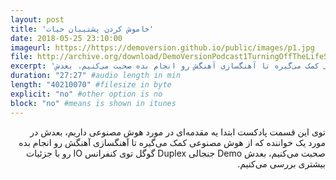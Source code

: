 ```yaml
---
layout: post
title: 'خاموش کردن پشتیبان حیات'
date: 2018-05-25 23:10:00
imageurl: https://https://demoversion.github.io/public/images/p1.jpg
file: http://archive.org/download/DemoVersionPodcast1TurningOffTheLifeSupport/DemoVersion_Podcast_1_Turning_off_The_Life_Support.mp3
excerpt: 'توی این قسمت پادکست ابتدا یه مقدمه‌ای در مورد هوش مصنوعی داریم، بعدش در مورد یک خواننده که از هوش مصنوعی کمک می‌گیره تا آهنگسازی آهنگش رو انجام بده صحبت می‌کنیم، بعدش Demo جنجالی Duplex گوگل توی کنفرانس IO رو با جزئیات بیشتری بررسی می‌کنیم.'
duration: "27:27" #audio length in min
length: "40210070" #filesize in byte
explicit: "no" #other option is no
block: "no" #means is shown in itunes
---
```

<p dir="rtl">
توی این قسمت پادکست ابتدا یه مقدمه‌ای در مورد هوش مصنوعی داریم، بعدش در مورد یک خواننده که از هوش مصنوعی کمک می‌گیره تا آهنگسازی آهنگش رو انجام بده صحبت می‌کنیم، بعدش Demo جنجالی Duplex گوگل توی کنفرانس IO رو با جزئیات بیشتری بررسی می‌کنیم.
</p>
